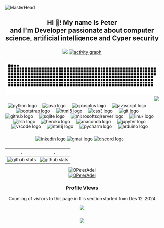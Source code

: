 ![MasterHead](https://user-images.githubusercontent.com/90236635/232446433-d5540fa2-fe28-4bb8-b929-cdb51fe61336.gif)

<h2 align="center">Hi 👋! My name is Peter <br>and I'm Developer passionate about computer science, artificial intelligence and Cyper security</h2>

###

<div align="center">
<img src="https://profile-counter.glitch.me/0PeterAdel/count.svg">  

<a href="https://github.com/happySP0816">
<img src="https://github-readme-activity-graph.vercel.app/graph?username=happySP0816&theme=react-dark&hide_border=false&hide_title=false&area=true&custom_title=Total%20contribution%20graph%20in%20all%20repo" alt="activity graph">
</a>
</div>

###

<picture>
  <source media="(prefers-color-scheme: dark)" srcset="https://raw.githubusercontent.com/0PeterAdel/0PeterAdel/output/github-snake-dark.svg" />
  <source media="(prefers-color-scheme: light)" srcset="https://raw.githubusercontent.com/0PeterAdel/0PeterAdel/output/github-snake.svg" />
  <img alt="github-snake" src="https://raw.githubusercontent.com/0PeterAdel/0PeterAdel/output/snake.svg" />
</picture>



<img align="right" height="150" src="https://cyb3r0xsasa.github.io/Lion-Template/image/about.jpg"  />

###

<div align="center">
  <img src="https://cdn.jsdelivr.net/gh/devicons/devicon/icons/python/python-original.svg" height="30" alt="python logo"  />
  <img width="12" />
  <img src="https://cdn.jsdelivr.net/gh/devicons/devicon/icons/java/java-original.svg" height="30" alt="java logo"  />
  <img width="12" />
  <img src="https://cdn.jsdelivr.net/gh/devicons/devicon/icons/cplusplus/cplusplus-original.svg" height="30" alt="cplusplus logo"  />
  <img width="12" />
  <img src="https://cdn.jsdelivr.net/gh/devicons/devicon/icons/javascript/javascript-original.svg" height="30" alt="javascript logo"  />
  <img width="12" />
  <img src="https://cdn.jsdelivr.net/gh/devicons/devicon/icons/bootstrap/bootstrap-original.svg" height="30" alt="bootstrap logo"  />
  <img width="12" />
  <img src="https://cdn.jsdelivr.net/gh/devicons/devicon/icons/html5/html5-original.svg" height="30" alt="html5 logo"  />
  <img width="12" />
  <img src="https://cdn.jsdelivr.net/gh/devicons/devicon/icons/css3/css3-original.svg" height="30" alt="css3 logo"  />
  <img width="12" />
  <img src="https://cdn.jsdelivr.net/gh/devicons/devicon/icons/git/git-original.svg" height="30" alt="git logo"  />
  <img width="12" />
  <img src="https://cdn.jsdelivr.net/gh/devicons/devicon/icons/github/github-original.svg" height="30" alt="github logo"  />
  <img width="12" />
  <img src="https://cdn.jsdelivr.net/gh/devicons/devicon/icons/sqlite/sqlite-original.svg" height="30" alt="sqlite logo"  />
  <img width="12" />
  <img src="https://cdn.jsdelivr.net/gh/devicons/devicon/icons/microsoftsqlserver/microsoftsqlserver-plain.svg" height="30" alt="microsoftsqlserver logo"  />
  <img width="12" />
  <img src="https://cdn.jsdelivr.net/gh/devicons/devicon/icons/linux/linux-original.svg" height="30" alt="linux logo"  />
  <img width="12" />
  <img src="https://cdn.jsdelivr.net/gh/devicons/devicon/icons/ssh/ssh-original.svg" height="30" alt="ssh logo"  />
  <img width="12" />
  <img src="https://cdn.jsdelivr.net/gh/devicons/devicon/icons/heroku/heroku-original.svg" height="30" alt="heroku logo"  />
  <img width="12" />
  <img src="https://cdn.jsdelivr.net/gh/devicons/devicon/icons/anaconda/anaconda-original.svg" height="30" alt="anaconda logo"  />
  <img width="12" />
  <img src="https://cdn.jsdelivr.net/gh/devicons/devicon/icons/jupyter/jupyter-original.svg" height="30" alt="jupyter logo"  />
  <img width="12" />
  <img src="https://cdn.jsdelivr.net/gh/devicons/devicon/icons/vscode/vscode-original.svg" height="30" alt="vscode logo"  />
  <img width="12" />
  <img src="https://cdn.jsdelivr.net/gh/devicons/devicon/icons/intellij/intellij-original.svg" height="30" alt="intellij logo"  />
  <img width="12" />
  <img src="https://cdn.jsdelivr.net/gh/devicons/devicon/icons/pycharm/pycharm-original.svg" height="30" alt="pycharm logo"  />
  <img width="12" />
  <img src="https://cdn.jsdelivr.net/gh/devicons/devicon/icons/arduino/arduino-original.svg" height="30" alt="arduino logo"  />
</div>

###

<div align="center">
  <a href="https://www.linkedin.com/in/1peteradel/" target="_blank">
    <img src="https://img.shields.io/static/v1?message=LinkedIn&logo=linkedin&label=&color=0077B5&logoColor=white&labelColor=&style=for-the-badge" height="35" alt="linkedin logo"  />
  </a>
  <a href="mailto:1peteradel@gmail.com" target="_blank">
    <img src="https://img.shields.io/static/v1?message=Gmail&logo=gmail&label=&color=D14836&logoColor=white&labelColor=&style=for-the-badge" height="35" alt="gmail logo"  />
  </a>
  <a href="https://discord.com/users/Peter_Adel" target="_blank">
    <img src="https://img.shields.io/static/v1?message=Discord&logo=discord&label=&color=7289DA&logoColor=white&labelColor=&style=for-the-badge" height="35" alt="discord logo"  />
  </a>
</div>

###



<!--   stats -->
| .                                                                                                                                                  | .                                                                                                                                                |
|----------------------------------------------------------------------------------------------------------------------------------------------------|--------------------------------------------------------------------------------------------------------------------------------------------------|
| ![github stats](https://github-readme-stats.vercel.app/api?username=happySP0816&theme=gotham&show_icons=true&count_private=true&hide_border=false) | ![github stats](https://github-readme-streak-stats.herokuapp.com?user=happySP0816&theme=gotham&hide_border=false&date_format=M%20j%5B%2C%20Y%5D) |

<div align="center">
<img src="https://github-readme-stats-one-bice.vercel.app/api/top-langs?username=0PeterAdel&theme=gotham&hide_border=false&show_icons=true&locale=en&layout=compact" alt="0PeterAdel"/>
</div>

<div align="center"><a href="https://github.com/0PeterAdel?tab=achievements"><img src="https://github-profile-trophy.vercel.app/?username=0PeterAdel&theme=onestar&no-frame=false" alt="0PeterAdel"/></a></div>

<div align="center">

### Profile Views

Counting of visitors to this page in this section started from Des 12, 2024

![](https://count.getloli.com/get/@0PeterAdel.github.readme)
</div>

###


<p align="center">
  <img src="https://capsule-render.vercel.app/api?type=waving&color=gradient&height=65&section=footer"/>
</p>

###
